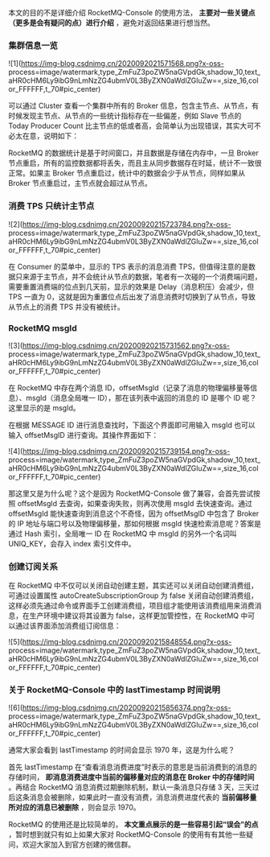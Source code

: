 本文的目的不是详细介绍 RocketMQ-Console 的使用方法， **主要对一些关键点（更多是会有疑问的点）进行介绍** ，避免对返回结果进行想当然。

### 集群信息一览

![1](https://img-blog.csdnimg.cn/2020092021571568.png?x-oss-
process=image/watermark,type_ZmFuZ3poZW5naGVpdGk,shadow_10,text_aHR0cHM6Ly9ibG9nLmNzZG4ubmV0L3ByZXN0aWdlZGluZw==,size_16,color_FFFFFF,t_70#pic_center)

可以通过 Cluster 查看一个集群中所有的 Broker 信息，包含主节点、从节点，有时候发现主节点、从节点的一些统计指标存在一些偏差，例如 Slave
节点的 Today Producer Count 比主节点的低或者高，会简单认为出现错误，其实大可不必太在意，说明如下：

RocketMQ 的数据统计是基于时间窗口，并且数据是存储在内存中，一旦 Broker
节点重启，所有的监控数据都将丢失，而且主从同步数据存在时延，统计不一致很正常。如果主 Broker 节点重启过，统计中的数据会少于从节点，同样如果从
Broker 节点重启过，主节点就会超过从节点。

### 消费 TPS 只统计主节点

![2](https://img-blog.csdnimg.cn/20200920215723784.png?x-oss-
process=image/watermark,type_ZmFuZ3poZW5naGVpdGk,shadow_10,text_aHR0cHM6Ly9ibG9nLmNzZG4ubmV0L3ByZXN0aWdlZGluZw==,size_16,color_FFFFFF,t_70#pic_center)

在 Consumer 的菜单中，显示的 TPS 表示的消息消费
TPS，但值得注意的是数据只来源于主节点，并不会统计从节点的数据，笔者有一次碰的一个消费端问题，需要重置消费端的位点到几天前，显示的效果是
Delay（消息积压）会减少，但 TPS 一直为 0，这就是因为重置位点后出发了消息消费时切换到了从节点，导致从节点上的消费 TPS 并没有被统计。

### RocketMQ msgId

![3](https://img-blog.csdnimg.cn/20200920215731562.png?x-oss-
process=image/watermark,type_ZmFuZ3poZW5naGVpdGk,shadow_10,text_aHR0cHM6Ly9ibG9nLmNzZG4ubmV0L3ByZXN0aWdlZGluZw==,size_16,color_FFFFFF,t_70#pic_center)

在 RocketMQ 中存在两个消息 ID，offsetMsgId（记录了消息的物理偏移量等信息）、msgId（消息全局唯一
ID），那在该列表中返回的消息的 ID 是哪个 ID 呢？这里显示的是 msgId。

在根据 MESSAGE ID 进行消息查找时，下面这个界面即可用输入 msgId 也可以输入 offsetMsgID 进行查询。其操作界面如下：

![4](https://img-blog.csdnimg.cn/20200920215739154.png?x-oss-
process=image/watermark,type_ZmFuZ3poZW5naGVpdGk,shadow_10,text_aHR0cHM6Ly9ibG9nLmNzZG4ubmV0L3ByZXN0aWdlZGluZw==,size_16,color_FFFFFF,t_70#pic_center)

那这里又是为什么呢？这个是因为 RocketMQ-Console 做了兼容，会首先尝试按照 offsetMsgId 去查询，如果查询失败，则再次使用
msgId 去快速查询。通过 offsetMsgId 能快速查询到消息这个不奇怪，因为 offsetMsgID 中包含了 Broker 的 IP
地址与端口号以及物理偏移量，那如何根据 msgId 快速检索消息呢？答案是通过 Hash 索引，全局唯一 ID 在 RocketMQ 中 msgId
的另外一个名词叫 UNIQ_KEY，会存入 index 索引文件中。

### 创建订阅关系

在 RocketMQ 中不仅可以关闭自动创建主题，其实还可以关闭自动创建消费组，可通过设置属性 autoCreateSubscriptionGroup 为
false 关闭自动创建消费组，这样必须先通过命令或界面手工创建消费组，项目组才能使用该消费组用来消费消息，在生产环境中建议将其设置为
false，这样更加管控性，在 RocketMQ 中可以通过该界面添加消费组订阅信息：

![5](https://img-blog.csdnimg.cn/20200920215848554.png?x-oss-
process=image/watermark,type_ZmFuZ3poZW5naGVpdGk,shadow_10,text_aHR0cHM6Ly9ibG9nLmNzZG4ubmV0L3ByZXN0aWdlZGluZw==,size_16,color_FFFFFF,t_70#pic_center)

### 关于 RocketMQ-Console 中的 lastTimestamp 时间说明

![6](https://img-blog.csdnimg.cn/20200920215856374.png?x-oss-
process=image/watermark,type_ZmFuZ3poZW5naGVpdGk,shadow_10,text_aHR0cHM6Ly9ibG9nLmNzZG4ubmV0L3ByZXN0aWdlZGluZw==,size_16,color_FFFFFF,t_70#pic_center)

通常大家会看到 lastTimestamp 的时间会显示 1970 年，这是为什么呢？

首先 lastTimestamp 在“查看消息消费进度”时表示的意思是当前消费到的消息的存储时间， **即消息消费进度中当前的偏移量对应的消息在
Broker 中的存储时间** 。再结合 RocketMQ 消息消费过期删除机制，默认一条消息只存储 3
天，三天过后这条消息会被删除，如果此时一直没有消费，消息消费进度代表的 **当前偏移量所对应的消息已被删除** ，则会显示 1970。

RocketMQ 的使用还是比较简单的， **本文重点展示的是一些容易引起“误会”的点** ，暂时想到就只有如上如果大家对 RocketMQ-Console
的使用有有其他一些疑问，欢迎大家加入到官方创建的微信群。

